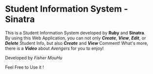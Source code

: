 # Student Information System - Sinatra

This is a Student Information System developed by **Ruby** and **Sinatra**.<br>
By using this Web Application, you can not only ***Create***, ***View***, ***Edit***, or ***Delete*** Student Info, but also ***Create*** and ***View*** Comment!
What's more, there is a ***Video*** about *Avengers* for you to enjoy!

Developed by *Fisher MouHu*

Feel Free to Use it !
